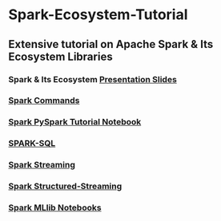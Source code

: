 # Spark-Ecosystem-Tutorial

## Extensive tutorial on Apache Spark &amp; Its Ecosystem Libraries

### Spark & Its Ecosystem [Presentation Slides](https://www.slideshare.net/KaustuvKunal/apache-spark-its-ecosystem-249424395)

### [Spark Commands]() 
### [ Spark PySpark Tutorial Notebook](https://github.com/kaustuvkunal/Spark-Ecosystem-Tutorial/blob/main/Pyspak_demo.ipynb)
### [SPARK-SQL]()
### [Spark Streaming]()
### [Spark Structured-Streaming]()
### [Spark MLlib Notebooks]()
